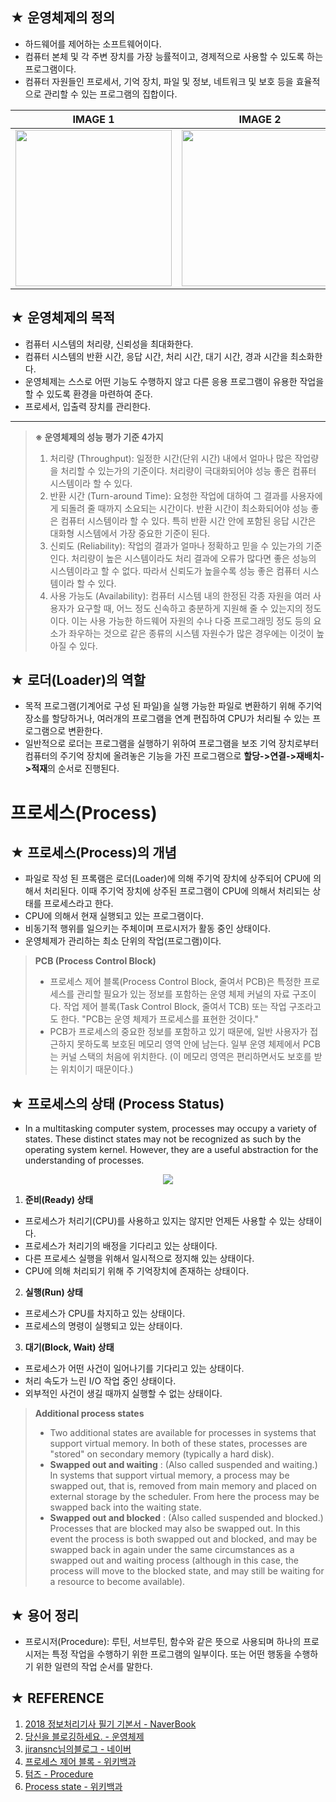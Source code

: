 ## ★ 운영체제의 정의
* 하드웨어를 제어하는 소프트웨어이다.
* 컴퓨터 본체 및 각 주변 장치를 가장 능률적이고, 경제적으로 사용할 수 있도록 하는 프로그램이다.
* 컴퓨터 자원들인 프로세서, 기억 장치, 파일 및 정보, 네트워크 및 보호 등을 효율적으로 관리할 수 있는 프로그램의 집합이다.

|IMAGE 1|IMAGE 2|
|:-----:|:-----:|
|<img src="https://user-images.githubusercontent.com/20036523/44776102-3e25e780-abb2-11e8-9020-004eb6c08078.png" width="250" height="250">|<img src=https://user-images.githubusercontent.com/20036523/44776115-441bc880-abb2-11e8-9ccf-79ed7f0f7476.png width="250" height="250">|

## ★ 운영체제의 목적
* 컴퓨터 시스템의 처리량, 신뢰성을 최대화한다.
* 컴퓨터 시스템의 반환 시간, 응답 시간, 처리 시간, 대기 시간, 경과 시간을 최소화한다.
* 운영체제는 스스로 어떤 기능도 수행하지 않고 다른 응용 프로그램이 유용한 작업을 할 수 있도록 환경을 마련하여 준다.
* 프로세서, 입출력 장치를 관리한다.

* * *

> **※ 운영체제의 성능 평가 기준 4가지**
> 1) 처리량 (Throughput): 일정한 시간(단위 시간) 내에서 얼마나 많은 작업량을 처리할 수 있는가의 기준이다. 처리량이 극대화되어야 성능 좋은 컴퓨터 시스템이라 할 수 있다.
> 2) 반환 시간 (Turn-around Time): 요청한 작업에 대하여 그 결과를 사용자에게 되돌려 줄 때까지 소요되는 시간이다. 반환 시간이 최소화되어야 성능 좋은 컴퓨터 시스템이라 할 수 있다. 특히 반환 시간 안에 포함된 응답 시간은 대화형 시스템에서 가장 중요한 기준이 된다.
> 3) 신뢰도 (Reliability): 작업의 결과가 얼마나 정확하고 믿을 수 있는가의 기준인다. 처리량이 높은 시스템이라도 처리 결과에 오류가 많다면 좋은 성능의 시스템이라고 할 수 없다. 따라서 신뢰도가 높을수록 성능 좋은 컴퓨터 시스템이라 할 수 있다.
> 4) 사용 가능도 (Availability): 컴퓨터 시스템 내의 한정된 각종 자원을 여러 사용자가 요구할 때, 어느 정도 신속하고 충분하게 지원해 줄 수 있는지의 정도이다. 이는 사용 가능한 하드웨어 자원의 수나 다중 프로그래밍 정도 등의 요소가 좌우하는 것으로 같은 종류의 시스템 자원수가 많은 경우에는 이것이 높아질 수 있다.

## ★ 로더(Loader)의 역할
* 목적 프로그램(기계어로 구성 된 파일)을 실행 가능한 파일로 변환하기 위해 주기억 장소를 할당하거나, 여러개의 프로그램을 연계 편집하여 CPU가 처리될 수 있는 프로그램으로 변환한다.
* 일반적으로 로더는 프로그램을 실행하기 위하여 프로그램을 보조 기억 장치로부터 컴퓨터의 주기억 장치에 올려놓은 기능을 가진 프로그램으로 **할당->연결->재배치->적재**의 순서로 진행된다.

# 프로세스(Process)

## ★ 프로세스(Process)의 개념
* 파일로 작성 된 프록램은 로더(Loader)에 의해 주기억 장치에 상주되어 CPU에 의해서 처리된다. 이때 주기억 장치에 상주된 프로그램이 CPU에 의해서 처리되는 상태를 프로세스라고 한다.
* CPU에 의해서 현재 실행되고 있는 프로그램이다.
* 비동기적 행위를 일으키는 주체이며 프로시저가 활동 중인 상태이다.
* 운영체제가 관리하는 최소 단위의 작업(프로그램)이다.

> **PCB (Process Control Block)**
> * 프로세스 제어 블록(Process Control Block, 줄여서 PCB)은 특정한 프로세스를 관리할 필요가 있는 정보를 포함하는 운영 체제 커널의 자료 구조이다. 작업 제어 블록(Task Control Block, 줄여서 TCB) 또는 작업 구조라고도 한다. "PCB는 운영 체제가 프로세스를 표현한 것이다."
> * PCB가 프로세스의 중요한 정보를 포함하고 있기 때문에, 일반 사용자가 접근하지 못하도록 보호된 메모리 영역 안에 남는다. 일부 운영 체제에서 PCB는 커널 스택의 처음에 위치한다. (이 메모리 영역은 편리하면서도 보호를 받는 위치이기 때문이다.)

## ★ 프로세스의 상태 (Process Status)

* In a multitasking computer system, processes may occupy a variety of states. These distinct states may not be recognized as such by the operating system kernel. However, they are a useful abstraction for the understanding of processes.

<p align=center>

<img src="https://upload.wikimedia.org/wikipedia/commons/thumb/8/83/Process_states.svg/400px-Process_states.svg.png">

</p>

1. **준비(Ready) 상태**
* 프로세스가 처리기(CPU)를 사용하고 있지는 않지만 언제든 사용할 수 있는 상태이다.
* 프로세스가 처리기의 배정을 기다리고 있는 상태이다.
* 다른 프로세스 실행을 위해서 일시적으로 정지해 있는 상태이다.
* CPU에 의해 처리되기 위해 주 기억장치에 존재하는 상태이다.

2. **실행(Run) 상태**
* 프로세스가 CPU를 차지하고 있는 상태이다.
* 프로세스의 명령이 실행되고 있는 상태이다.

3. **대기(Block, Wait) 상태**
* 프로세스가 어떤 사건이 일어나기를 기다리고 있는 상태이다.
* 처리 속도가 느린 I/O 작업 중인 상태이다.
* 외부적인 사건이 생길 때까지 실행할 수 없는 상태이다.

> **Additional process states**
> * Two additional states are available for processes in systems that support virtual memory. In both of these states, processes are "stored" on secondary memory (typically a hard disk).
> * **Swapped out and waiting** : (Also called suspended and waiting.) In systems that support virtual memory, a process may be swapped out, that is, removed from main memory and placed on external storage by the scheduler. From here the process may be swapped back into the waiting state.
> * **Swapped out and blocked** : (Also called suspended and blocked.) Processes that are blocked may also be swapped out. In this event the process is both swapped out and blocked, and may be swapped back in again under the same circumstances as a swapped out and waiting process (although in this case, the process will move to the blocked state, and may still be waiting for a resource to become available).

## ★ 용어 정리
* 프로시저(Procedure): 루틴, 서브루틴, 함수와 같은 뜻으로 사용되며 하나의 프로시저는 특정 작업을 수행하기 위한 프로그램의 일부이다. 또는 어떤 행동을 수행하기 위한 일련의 작업 순서를 말한다.

## ★ REFERENCE
1. [2018 정보처리기사 필기 기본서 - NaverBook](https://book.naver.com/bookdb/book_detail.nhn?bid=12696851)
2. [당신을 블로깅하세요. - 운영체제](http://dongbo.tistory.com/21)
3. [jiransnc님의블로그 - 네이버 ](https://m.blog.naver.com/PostView.nhnblogId=jiransnc&logNo=60195780909&proxyReferer=https%3A%2F%2Fwww.google.co.kr%2F)
4. [프로세스 제어 블록 - 위키백과](https://ko.wikipedia.org/wiki/%ED%94%84%EB%A1%9C%EC%84%B8%EC%8A%A4_%EC%A0%9C%EC%96%B4_%EB%B8%94%EB%A1%9D)
5. [텀즈 - Procedure](http://www.terms.co.kr/procedure.htm)
6. [Process state - 위키백과](https://en.wikipedia.org/wiki/Process_state)

